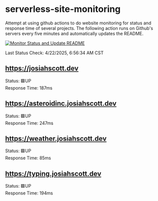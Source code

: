 # serverless-site-monitoring
Attempt at using github actions to do website monitoring for status and response time of several projects. The following action runs on Github's servers every five minutes and automatically updates the README.  

[![Monitor Status and Update README](https://github.com/JosiahSco/serverless-site-monitoring/actions/workflows/monitor.yaml/badge.svg)](https://github.com/JosiahSco/serverless-site-monitoring/actions/workflows/monitor.yaml)

Last Status Check: 4/22/2025, 6:56:34 AM CST

## https://josiahscott.dev
Status: 🟩UP  
Response Time: 187ms

## https://asteroidinc.josiahscott.dev
Status: 🟩UP  
Response Time: 247ms

## https://weather.josiahscott.dev
Status: 🟩UP  
Response Time: 85ms

## https://typing.josiahscott.dev
Status: 🟩UP  
Response Time: 194ms


